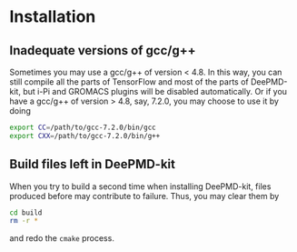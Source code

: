 # Installation
## Inadequate versions of gcc/g++
Sometimes you may use a gcc/g++ of version < 4.8. In this way, you can still compile all the parts of TensorFlow and most of the parts of DeePMD-kit, but i-Pi and GROMACS plugins will be disabled automatically. Or if you have a gcc/g++ of version > 4.8, say, 7.2.0, you may choose to use it by doing
```bash
export CC=/path/to/gcc-7.2.0/bin/gcc
export CXX=/path/to/gcc-7.2.0/bin/g++
```

## Build files left in DeePMD-kit
When you try to build a second time when installing DeePMD-kit, files produced before may contribute to failure. Thus, you may clear them by
```bash
cd build
rm -r *
```
and redo the `cmake` process.

